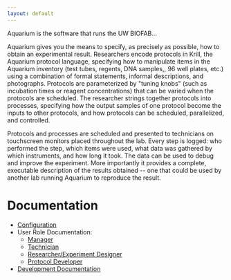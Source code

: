 ```yaml
---
layout: default
---
```


Aquarium is the software that runs the UW BIOFAB...

Aquarium gives you the means to specify, as precisely as possible, how to obtain an experimental result.
Researchers encode protocols in Krill, the Aquarium protocol language, specifying how to manipulate items in the Aquarium inventory (test tubes, regents, DNA samples,, 96 well plates, etc.) using a combination of formal statements, informal descriptions, and photographs. Protocols are parameterized by "tuning knobs" (such as incubation times or reagent concentrations) that can be varied when the protocols are scheduled. The researcher strings together protocols into processes, specifying how the output samples of one protocol become the inputs to other protocols, and how protocols can be scheduled, parallelized, and controlled.

Protocols and processes are scheduled and presented to technicians on touchscreen monitors placed throughout the lab.
Every step is logged: who performed the step, which items were used, what data was gathered by which instruments, and how long it took. The data can be used to debug and improve the experiment. More importantly it provides a complete, executable description of the results obtained -- one that could be used by another lab running Aquarium to reproduce the result.

# Documentation

* [Configuration](docs/configuration/)
* User Role Documentation:
  * [Manager](docs/manager/)
  * [Technician](docs/technician/)
  * [Researcher/Experiment Designer](docs/designer/)
  * [Protocol Developer](docs/protocol_developer/)
* [Development Documentation](docs/aquarium_development/)
